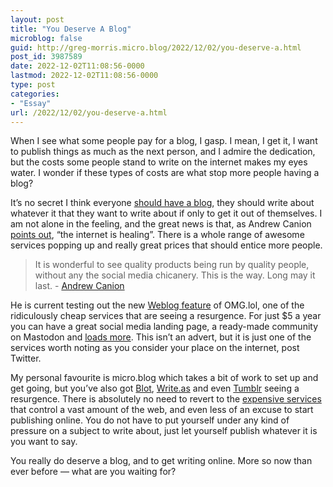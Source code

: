 ```yaml
---
layout: post
title: "You Deserve A Blog"
microblog: false
guid: http://greg-morris.micro.blog/2022/12/02/you-deserve-a.html
post_id: 3987589
date: 2022-12-02T11:08:56-0000
lastmod: 2022-12-02T11:08:56-0000
type: post
categories:
- "Essay"
url: /2022/12/02/you-deserve-a.html
---
```

When I see what some people pay for a blog, I gasp. I mean, I get it, I want to publish things as much as the next person, and I admire the dedication, but the costs some people stand to write on the internet makes my eyes water. I wonder if these types of costs are what stop more people having a blog?

It’s no secret I think everyone [should have a blog](/2021/03/22/the-value-of.html), they should write about whatever it that they want to write about if only to get it out of themselves. I am not alone in the feeling, and the great news is that, as Andrew Canion [points out](https://canion.blog/2022/12/01/humansized-services.html), “the internet is healing”. There is a whole range of awesome services popping up and really great prices that should entice more people. 

> It is wonderful to see quality products being run by quality people, without any the social media chicanery. This is the way. Long may it last. - [Andrew Canion](https://canion.blog/2022/12/01/humansized-services.html)

He is current testing out the new [Weblog feature](https://weblog.lol) of OMG.lol, one of the ridiculously cheap services that are seeing a resurgence. For just $5 a year you can have a great social media landing page, a ready-made community on Mastodon and [loads more](https://home.omg.lol). This isn’t an advert, but it is just one of the services worth noting as you consider your place on the internet, post Twitter.

My personal favourite is micro.blog which takes a bit of work to set up and get going, but you’ve also got [Blot](https://blot.im), [Write.as](https://write.as/) and even [Tumblr](https://www.tumblr.com) seeing a resurgence. There is absolutely no need to revert to the [expensive services](https://wordpress.com) that control a vast amount of the web, and even less of an excuse to start publishing online. You do not have to put yourself under any kind of pressure on a subject to write about, just let yourself publish whatever it is you want to say. 

You really do deserve a blog, and to get writing online. More so now than ever before — what are you waiting for?
